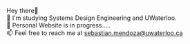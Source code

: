 Hey there👋 <br>
🌱 I'm studying Systems Design Engineering and UWaterloo. <br>
💞️ Personal Website is in progress.....<br>
📫 Feel free to reach me at sebastian.mendoza@uwaterloo.ca

<!---
sebmendoza/sebmendoza is a ✨ special ✨ repository because its `README.md` (this file) appears on your GitHub profile.
You can click the Preview link to take a look at your changes.
--->
